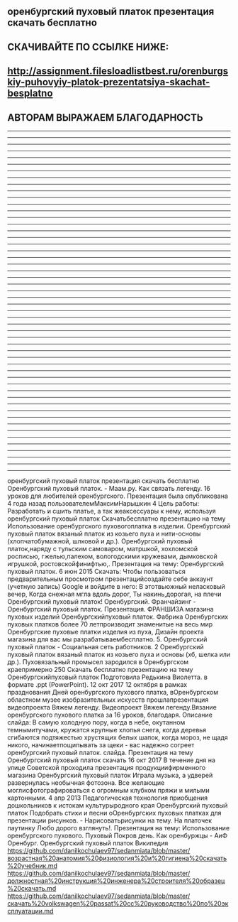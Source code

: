 оренбургский пуховый платок презентация скачать бесплатно
--------------------------------------------------
СКАЧИВАЙТЕ ПО ССЫЛКЕ НИЖЕ:
--------------------------------------------------
http://assignment.filesloadlistbest.ru/orenburgskiy-puhovyiy-platok-prezentatsiya-skachat-besplatno
--------------------------------------------------
АВТОРАМ ВЫРАЖАЕМ БЛАГОДАРНОСТЬ
--------------------------------------------------
--------------------------------------------------
--------------------------------------------------
--------------------------------------------------
--------------------------------------------------
--------------------------------------------------
--------------------------------------------------
--------------------------------------------------
--------------------------------------------------
--------------------------------------------------
--------------------------------------------------
--------------------------------------------------
--------------------------------------------------
--------------------------------------------------
--------------------------------------------------
--------------------------------------------------
--------------------------------------------------
--------------------------------------------------
--------------------------------------------------
--------------------------------------------------
--------------------------------------------------
--------------------------------------------------
--------------------------------------------------
--------------------------------------------------
--------------------------------------------------
--------------------------------------------------
--------------------------------------------------
--------------------------------------------------
--------------------------------------------------
--------------------------------------------------
--------------------------------------------------
--------------------------------------------------
--------------------------------------------------
--------------------------------------------------
--------------------------------------------------
--------------------------------------------------
--------------------------------------------------
--------------------------------------------------
--------------------------------------------------
--------------------------------------------------
--------------------------------------------------
--------------------------------------------------
--------------------------------------------------
--------------------------------------------------
--------------------------------------------------
--------------------------------------------------
--------------------------------------------------
--------------------------------------------------
--------------------------------------------------
--------------------------------------------------
--------------------------------------------------
--------------------------------------------------
--------------------------------------------------
оренбургский пуховый платок презентация скачать бесплатно Оренбургский пуховый платок. - Маам.ру. Как связать легенду. 16 уроков для любителей оренбургского. Презентация была опубликована 4 года назад пользователемМаксимНарышкин  4 Цель работы: Разработать и сшить платье, а так жеаксессуары к нему, используя оренбургский пуховый платок  Скачатьбесплатно презентацию на тему Использование оренбургского пуховогоплатка в изделии. Оренбургский пуховый платок  вязаный платок из козьего пуха и нити-основы (хлопчатобумажной, шлковой и др.). Оренбургский пуховый платок,наряду с тульским самоваром, матршкой, хохломской росписью, гжелью,палехом, вологодскими кружевами, дымковской игрушкой, ростовскойфинифтью,. Презентация на тему: Оренбургский пуховый платок. 6 июн 2015  Скачать:  Чтобы пользоваться предварительным просмотром презентацийсоздайте себе аккаунт (учетную запись) Google и войдите в него:  В этотвьюжный неласковый вечер, Когда снежная мгла вдоль дорог, Ты накинь,дорогая, на плечи Оренбургский пуховый платок! Оренбургский. Франчайзинг - Оренбургский пуховый платок. Презентация. ФРАНШИЗА магазина пуховых изделий Оренбургскийпуховый платок. Фабрика Оренбургских пуховых платков более 70 летпроизводит знаменитые на весь мир Оренбургские пуховые платки изделия из пуха,  Дизайн проекта магазина для вас мы разрабатываембесплатно. 5. Оренбургский пуховый платок - Социальная сеть работников. 2 Оренбургский пуховый платок вязаный платок из козьего пуха и основы (хб, шелка или др.). Пуховязальный промысел зародился в Оренбургском краепримерно 250  Скачать бесплатно презентацию на тему Оренбургскийпуховый платок Подготовила Редькина Виолетта. в формате .ppt (PowerPoint). 12 окт 2017  12 октября в рамках празднования Дней оренбургского пухового платка, вОренбургском областном музее изобразительных искусств прошлапрезентация видеопроекта Вяжем легенду. Видеопроект Вяжем легенду.Вязание оренбургского пухового платка за 16 уроков, благодаря. Описание слайда: В самую холодную пору, когда в небе, окутанном темнымитучами, кружатся крупные хлопья снега, когда деревья сгибаются подтяжестью хрустящих белых шапок, когда мороз, не щадя никого, начинаетпощипывать за щеки - вас надежно согреет оренбургский пуховый платок. слайда. Презентация на тему Оренбургский пуховый платок скачать
16 окт 2017  В течение дня на улице Советской проходила презентация продукциифирменного магазина  Оренбургский пуховый платок Играла музыка, а удверей развернулась необычная фотозона. Все желающие моглисфотографироваться с огромным клубком пряжи и милыми картонными. 4 апр 2013  Педагогическая технология приобщения дошкольников к истокам культурыродного края Оренбургский пуховый платок  Подобрать стихи и песни оОренбургских пуховых платках для презентации рисунков. - Нарисоватьрисунки на тему. На платочек паутинку Любо дорого взглянуть!. Презентация на тему: Использование оренбургского пухового. Пуховый Покров день. Как оренбуржцы  - АиФ Оренбург. Оренбургский пуховый платок  Википедия
https://github.com/danilkochulaev97/sedanmiata/blob/master/возрастная%20анатомия%20физиология%20и%20гигиена%20скачать%20учебник.md
https://github.com/danilkochulaev97/sedanmiata/blob/master/должностная%20инструкция%20инженера%20строителя%20образец%20скачать.md
https://github.com/danilkochulaev97/sedanmiata/blob/master/скачать%20volkswagen%20passat%20cc%20руководство%20по%20эксплуатации.md